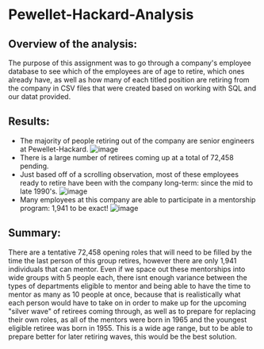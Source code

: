 # Pewellet-Hackard-Analysis
## Overview of the analysis: 
 The purpose of this assignment was to go through a company's employee database to see which of the employees are of age to retire, which ones already have, as well as how many of each titled position are retiring from the company in CSV files that were created based on working with SQL and our datat provided.

## Results:
- The majority of people retiring out of the company are senior engineers at Pewellet-Hackard.
![image](https://user-images.githubusercontent.com/70240501/178917353-e176d4c7-f7a5-41b7-a24f-078e36c082d0.png)
- There is a large number of retirees coming up at a total of 72,458 pending.
- Just based off of a scrolling observation, most of these employees ready to retire have been with the company long-term: since the mid to late 1990's.
![image](https://user-images.githubusercontent.com/70240501/178917990-4bba8a71-dc31-477f-b78a-83487c7658af.png)
- Many employees at this company are able to participate in a mentorship program: 1,941 to be exact!
![image](https://user-images.githubusercontent.com/70240501/178917887-415d937f-25f6-4024-84b9-2fed341ed62c.png)

## Summary: 
There are a tentative 72,458 opening roles that will need to be filled by the time the last person of this group retires, however there are only 1,941 individuals that can mentor. Even if we space out these mentorships into wide groups with 5 people each, there isnt enough variance between the types of departments eligible to mentor and being able to have the time to mentor as many as 10 people at once, because that is realistically what each person would have to take on in order to make up for the upcoming "silver wave" of retirees coming through, as well as to prepare for replacing their own roles, as all of the mentors were born in 1965 and the youngest eligible retiree was born in 1955. This is a wide age range, but to be able to prepare better for later retiring waves, this would be the best solution.
